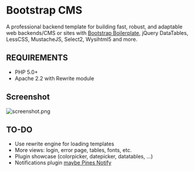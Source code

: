 # Bootstrap CMS

A professional backend template for building fast, robust, and adaptable web backends/CMS
or sites with [Bootstrap Boilerplate](https://github.com/xaguilars/bootstrap-boilerplate), 
jQuery DataTables, LessCSS, MustacheJS, Select2, Wysihtml5 and more.

## REQUIREMENTS

* PHP 5.0+
* Apache 2.2 with Rewrite module

## Screenshot
![screenshot.png](https://raw.github.com/xaguilars/bootstrap-cms/master/screenshot.png)

## TO-DO

* Use rewrite engine for loading templates
* More views: login, error page, tables, fonts, etc.
* Plugin showcase (colorpicker, datepicker, datatables, ...)
* Notifications plugin [maybe Pines Notify](http://pinesframework.org/pnotify/)